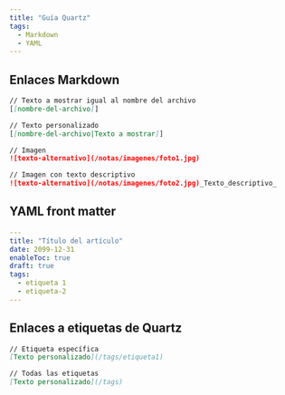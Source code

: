 ```yaml
---
title: "Guía Quartz"
tags:
  - Markdown
  - YAML
---
```


## Enlaces Markdown

```markdown
// Texto a mostrar igual al nombre del archivo
[[nombre-del-archivo]]

// Texto personalizado
[[nombre-del-archivo|Texto a mostrar]]

// Imagen
![texto-alternativo](/notas/imagenes/foto1.jpg)

// Imagen con texto descriptivo
![texto-alternativo](/notas/imagenes/foto2.jpg)_Texto_descriptivo_
```

## YAML front matter

```yaml
---
title: "Título del artículo"
date: 2099-12-31
enableToc: true
draft: true
tags:
  - etiqueta 1
  - etiqueta-2
---
```

## Enlaces a etiquetas de Quartz

```markdown
// Etiqueta específica
[Texto personalizado](/tags/etiqueta1)

// Todas las etiquetas
[Texto personalizado](/tags)
```
